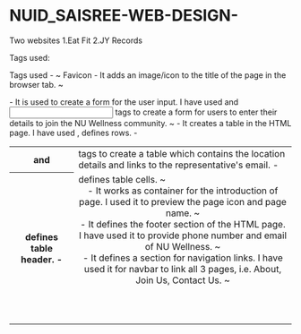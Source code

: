 # NUID_SAISREE-WEB-DESIGN-

Two websites 
1.Eat Fit
2.JY Records


Tags used:

Tags used - 
~ Favicon - It adds an image/icon to the title of the page in the browser tab.
~ <form> - It is used to create a form for the user input. I have used <label> and <input> tags to create a form for users to enter their details to join the NU Wellness community.
~ <table> - It creates a table in the HTML page. I have used <tr>, <th> and <td> tags to create a table which contains the location details and links to the representative's email.
	- <tr> defines rows.
	- <th> defines table header.
	- <td> defines table cells.
~ <header> - It works as container for the introduction of page. I used it to preview the page icon and page name. 
~ <footer> - It defines the footer section of the HTML page. I have used it to provide phone number and email of NU Wellness.
~ <nav> - It defines a section for navigation links. I have used it for navbar to link all 3 pages, i.e. About, Join Us, Contact Us.
~ <style> - It is used to define the required css of the elements in the HTML page.
~ <img> - It is used to link an image to the HTML page. I have used .gif and .jpg for images and background-image.
~ <a> - Hyperlink - Used to define a hyperlink. the 'href' attribute in <a> is used to indicate the link's destination. I have used it,
	- in the navbar to link all 3 pages.
	- in table to link to the representative's email from the default mail app.
~ <button> - It defines a button. I have used it in main page at the bottom to link the button to the JOIN US HTML page.
~ <br> - It is used to break the line and move to the next line.

